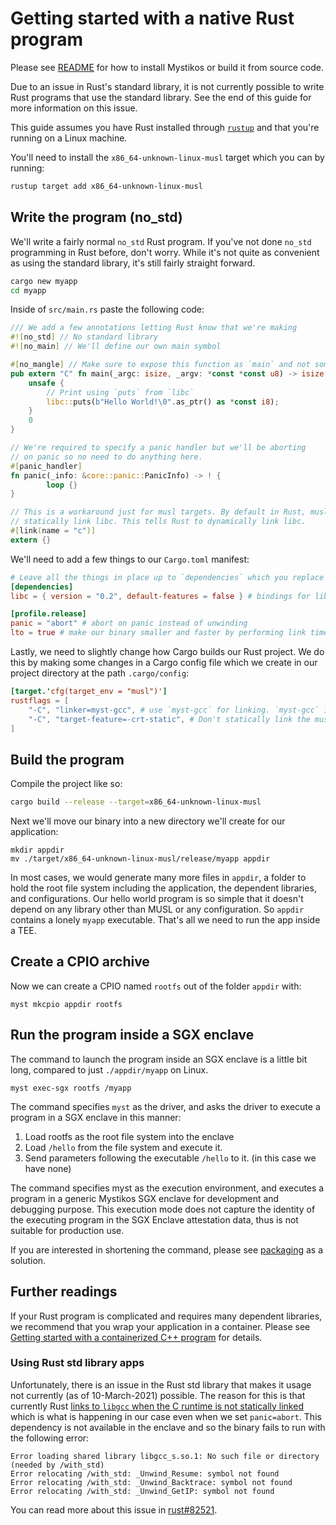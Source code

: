 # Getting started with a native Rust program

Please see [README](../README.md) for how to install Mystikos or build
it from source code.

Due to an issue in Rust's standard library, it is not currently possible to write Rust programs that use the standard library. See the end of this guide for more information on this issue.

This guide assumes you have Rust installed through [`rustup`](https://rustup.rs) and that you're running on a Linux machine.

You'll need to install the `x86_64-unknown-linux-musl` target which you can by running:

```bash
rustup target add x86_64-unknown-linux-musl
```

## Write the program (no_std)

We'll write a fairly normal `no_std` Rust program. If you've not done `no_std` programming in Rust before, don't worry. While it's not quite as convenient as using the standard library, it's still fairly straight forward.

```bash
cargo new myapp
cd myapp
```

Inside of `src/main.rs` paste the following code:

```rust 
/// We add a few annotations letting Rust know that we're making 
#![no_std] // No standard library
#![no_main] // We'll define our own main symbol

#[no_mangle] // Make sure to expose this function as `main` and not some mangled name
pub extern "C" fn main(_argc: isize, _argv: *const *const u8) -> isize {
    unsafe {
        // Print using `puts` from `libc`
        libc::puts(b"Hello World!\0".as_ptr() as *const i8);
    }
    0
}

// We're required to specify a panic handler but we'll be aborting
// on panic so no need to do anything here.
#[panic_handler]
fn panic(_info: &core::panic::PanicInfo) -> ! {
        loop {}
}

// This is a workaround just for musl targets. By default in Rust, musl targets
// statically link libc. This tells Rust to dynamically link libc.
#[link(name = "c")]
extern {}
```

We'll need to add a few things to our `Cargo.toml` manifest:

```toml
# Leave all the things in place up to `dependencies` which you replace with:
[dependencies]
libc = { version = "0.2", default-features = false } # bindings for libc

[profile.release]
panic = "abort" # abort on panic instead of unwinding
lto = true # make our binary smaller and faster by performing link time optimizations
```

Lastly, we need to slightly change how Cargo builds our Rust project. We do this by making some changes in a Cargo config file which we create in our project directory at the path `.cargo/config`:

```toml
[target.'cfg(target_env = "musl")']
rustflags = [
    "-C", "linker=myst-gcc", # use `myst-gcc` for linking. `myst-gcc` is a wrapper for `musl-gcc` which links to MUSL libc instead of the default glibc.
    "-C", "target-feature=-crt-static", # Don't statically link the musl C runtime. We'll dynamically link to it.
]
```

## Build the program

Compile the project like so:

```bash
cargo build --release --target=x86_64-unknown-linux-musl
```

Next we'll move our binary into a new directory we'll create for our application:

```
mkdir appdir
mv ./target/x86_64-unknown-linux-musl/release/myapp appdir
```

In most cases, we would generate many more files in `appdir`, a folder to hold
the root file system including the application, the dependent libraries, and
configurations. Our hello world program is so simple that it doesn't depend
on any library other than MUSL or any configuration. So `appdir` contains
a lonely `myapp` executable. That's all we need to run the app inside a TEE.

## Create a CPIO archive

Now we can create a CPIO named `rootfs` out of the folder `appdir` with:
```
myst mkcpio appdir rootfs
```

## Run the program inside a SGX enclave

The command to launch the program inside an SGX enclave is a little bit
long, compared to just `./appdir/myapp` on Linux.

```
myst exec-sgx rootfs /myapp
```

The command specifies `myst` as the driver, and asks the driver to execute
a program in a SGX enclave in this manner:

1. Load rootfs as the root file system into the enclave
1. Load `/hello` from the file system and execute it.
1. Send parameters following the executable `/hello` to it.
(in this case we have none)

The command specifies myst as the execution environment, and executes a
program in a generic Mystikos SGX enclave for development and debugging
purpose. This execution mode does not capture the identity of the
executing program in the SGX Enclave attestation data, thus is not
suitable for production use.

If you are interested in shortening the command, please see
[packaging](./sign-package.md) as a solution.

## Further readings

If your Rust program is complicated and requires many dependent libraries,
we recommend that you wrap your application in a container. Please see
[Getting started with a containerized C++ program](./user-getting-started-docker-c++.md)
for details.

### Using Rust std library apps

Unfortunately, there is an issue in the Rust std library that makes it usage not currently (as of 10-March-2021) possible. The reason for this is that currently Rust [links to `libgcc` when the C runtime is not statically linked](https://github.com/rust-lang/rust/blob/b36f77012dcbfbcf7d04e29fb9a10c8ead9b3ab1/library/unwind/src/lib.rs#L41) which is what is happening in our case even when we set `panic=abort`. This dependency is not available in the enclave and so the binary fails to run with the following error:

```
Error loading shared library libgcc_s.so.1: No such file or directory (needed by /with_std)
Error relocating /with_std: _Unwind_Resume: symbol not found
Error relocating /with_std: _Unwind_Backtrace: symbol not found
Error relocating /with_std: _Unwind_GetIP: symbol not found
```

You can read more about this issue in [rust#82521](https://github.com/rust-lang/rust/issues/82521).